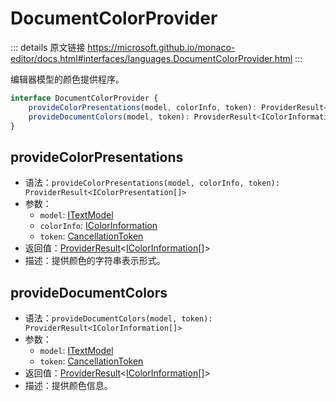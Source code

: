 # DocumentColorProvider
        
::: details 原文链接
https://microsoft.github.io/monaco-editor/docs.html#interfaces/languages.DocumentColorProvider.html
:::

编辑器模型的颜色提供程序。

```ts
interface DocumentColorProvider {
    provideColorPresentations(model, colorInfo, token): ProviderResult<IColorPresentation[]>;
    provideDocumentColors(model, token): ProviderResult<IColorInformation[]>;
}
```

## provideColorPresentations
- 语法：`provideColorPresentations(model, colorInfo, token): ProviderResult<IColorPresentation[]>`
- 参数：
  - `model`: [ITextModel](/api/editor/ITextModel.md)
  - `colorInfo`: [IColorInformation](/api/languages/IColorInformation.md)
  - `token`: [CancellationToken](/api/CancellationToken.md)
- 返回值：[ProviderResult](/api/languages/ProviderResult.md)<[IColorInformation](/api/languages/IColorInformation.md)[]>
- 描述：提供颜色的字符串表示形式。


## provideDocumentColors
- 语法：`provideDocumentColors(model, token): ProviderResult<IColorInformation[]>`
- 参数：
  - `model`: [ITextModel](/api/editor/ITextModel.md)
  - `token`: [CancellationToken](/api/CancellationToken.md)
- 返回值：[ProviderResult](/api/languages/ProviderResult.md)<[IColorInformation](/api/languages/IColorInformation.md)[]>
- 描述：提供颜色信息。

